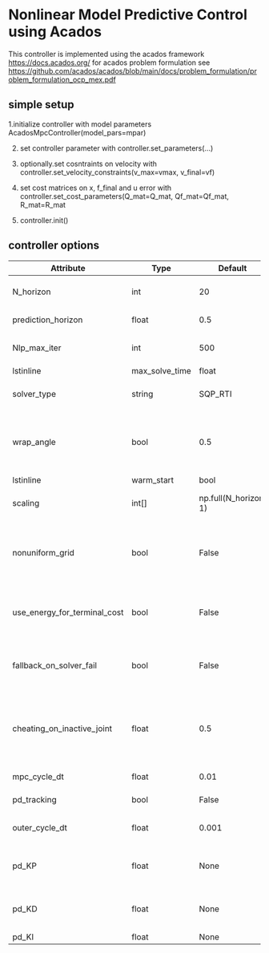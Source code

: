 # Nonlinear Model Predictive Control using Acados 

This controller is implemented using the acados framework https://docs.acados.org/
for acados problem formulation see https://github.com/acados/acados/blob/main/docs/problem_formulation/problem_formulation_ocp_mex.pdf

## simple setup
1.initialize controller with model parameters AcadosMpcController(model_pars=mpar)

2. set controller parameter with controller.set_parameters(...)

3. optionally.set cosntraints on velocity with controller.set_velocity_constraints(v_max=vmax, v_final=vf)

4. set cost matrices on x, f_final and u error with controller.set_cost_parameters(Q_mat=Q_mat, Qf_mat=Qf_mat, R_mat=R_mat

5. controller.init()

## controller options

| Attribute | Type | Default | Description |
| -------- | ------- | -------- | ------- |
| N_horizon | int | 20 | number of shooting nodes |
| prediction_horizon | float | 0.5 | prediction horizon |
| Nlp_max_iter | int | 500 | maximum number of NLP iterations |
| lstinline | max_solve_time | float | 1.0 | Maximum time before solver timeout |
| solver_type | string | SQP_RTI |in ("SQP", "DDP", "SQP-RTI") |
| wrap_angle | bool | 0.5 | wether or not angles bigger than 360 deg are translated to $\theta \mod 360$ | 
| lstinline | warm_start | bool | True | solver does some initial iterations to find a good initial guess |
| scaling | int[] | np.full(N_horizon, 1) | scaling for the cost on nodes 1-N |
| nonuniform_grid | bool | False | Timesteps $t_n$ are growing in size with there distance from $t_0$ |
| use_energy_for_terminal_cost | bool | False | wether in the terminal cost the energy is used instead of the state x |
| fallback_on_solver_fail | bool | False | uses next $x$ of stored old solution if the NLP is not feasible |
| cheating_on_inactive_joint | float | 0.5 | inactive joint is set to be capable to exert a torque of 0.5 Nm as friction compensation |
| mpc_cycle_dt | float | 0.01 | frequency of the mpc |
| pd_tracking | bool | False | use PID Controller |
| outer_cycle_dt | float | 0.001 | timestep of the integrated PID controller |
| pd_KP | float | None | Gain for position error for the PID Controller |
| pd_KD | float | None | Gain for integrated error for the PID Controller |
| pd_KI | float | None | N_horizon |


